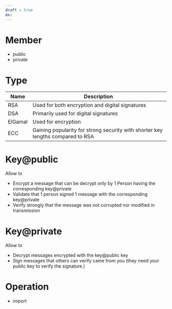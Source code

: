 ```yaml
---
draft : true
mx:  
---
```


# Member
- public
- private

# Type
|Name|Description|
|-|-|
|RSA|Used for both encryption and digital signatures|
|DSA|Primarily used for digital signatures|
|ElGamal| Used for encryption|
|ECC|Gaining popularity for strong security with shorter key lengths compared to RSA|


# Key@public
Allow to
- Encrypt a message that can be decrypt only by 1 Person having the corresponding key@private
- Validate that 1 person signed 1 message with the corresponding key@private 
- Verify strongly that the message was not corrupted nor modified in transmission


# Key@private
Allow to
- Decrypt messages encrypted with the key@public key
- Sign messages that others can verify came from you (they need your public key to verify the signature.)

# Operation
- import